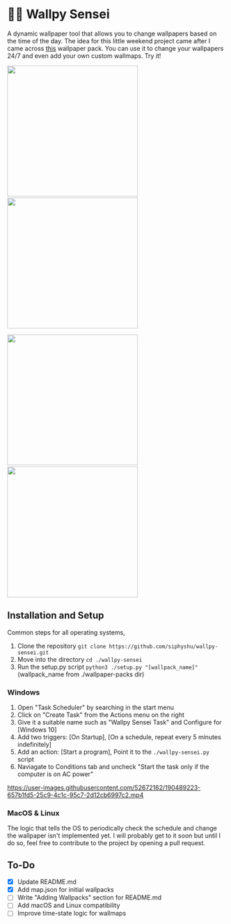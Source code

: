 # 🐱‍👤 Wallpy Sensei

A dynamic wallpaper tool that allows you to change wallpapers based on the time of the day. The idea for this little weekend project came after I came across [this](https://www.mattvince.com/product/zelda-wind-waker-wallpaper-4-pack/) wallpaper pack. You can use it to change your wallpapers 24/7 and even add your own custom wallmaps. Try it!


<p float="left">
  <img src="https://user-images.githubusercontent.com/52672162/190454797-375ca1fa-8864-4aa5-b7d7-b2d689b862df.gif" width="300" />⠀

  <img src="https://user-images.githubusercontent.com/52672162/190465231-2199d54c-72fc-4f69-900a-88d64307f5d1.gif" width="300" />
</p>
<p float="left">
  <img src="https://user-images.githubusercontent.com/52672162/190468715-e7f1a6e8-95b8-4845-8082-9fc7168638b0.gif" width="300" />⠀

  <img src="https://user-images.githubusercontent.com/52672162/190470111-9d209b42-d571-422c-a901-5288056e3c31.gif" width="300" /> 
</p>


## Installation and Setup

Common steps for all operating systems,
1. Clone the repository `git clone https://github.com/siphyshu/wallpy-sensei.git`
2. Move into the directory `cd ./wallpy-sensei`
3. Run the setup.py script `python3 ./setup.py "[wallpack_name]"` (wallpack_name from ./wallpaper-packs dir)

### Windows
1. Open "Task Scheduler" by searching in the start menu
2. Click on "Create Task" from the Actions menu on the right
3. Give it a suitable name such as "Wallpy Sensei Task" and Configure for [Windows 10]
4. Add two triggers: [On Startup], [On a schedule, repeat every 5 minutes indefinitely]
5. Add an action: [Start a program], Point it to the `./wallpy-sensei.py` script
6. Naviagate to Conditions tab and uncheck "Start the task only if the computer is on AC power"

https://user-images.githubusercontent.com/52672162/190489223-657b1fd5-25c9-4c1c-95c7-2d12cb6997c2.mp4

### MacOS & Linux
The logic that tells the OS to periodically check the schedule and change the wallpaper isn't implemented yet. I will probably get to it soon but until I do so, feel free to contribute to the project by opening a pull request.

## To-Do
- [x] Update README.md
- [x] Add map.json for initial wallpacks
- [ ] Write "Adding Wallpacks" section for README.md
- [ ] Add macOS and Linux compatibility
- [ ] Improve time-state logic for wallmaps
